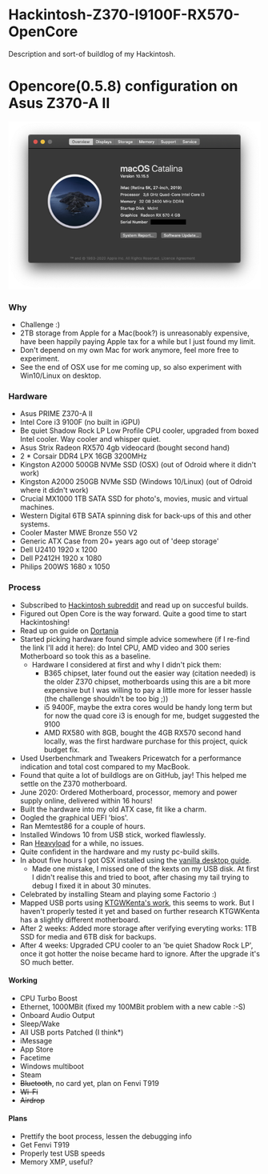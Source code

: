 # Hackintosh-Z370-I9100F-RX570-OpenCore
Description and sort-of buildlog of my Hackintosh.

# Opencore(0.5.8) configuration on Asus Z370-A II

![About My Mac](about.png)

### Why
- Challenge :)
- 2TB storage from Apple for a Mac(book?) is unreasonably expensive, have been happily paying Apple tax for a while but I just found my limit.
- Don't depend on my own Mac for work anymore, feel more free to experiment.
- See the end of OSX use for me coming up, so also experiment with Win10/Linux on desktop.

### Hardware

- Asus PRIME Z370-A II 
- Intel Core i3 9100F (no built in iGPU)
- Be quiet Shadow Rock LP Low Profile CPU cooler, upgraded from boxed Intel cooler. Way cooler and whisper quiet.
- Asus Strix Radeon RX570 4gb videocard (bought second hand)
- 2 * Corsair DDR4 LPX 16GB 3200MHz
- Kingston A2000 500GB NVMe SSD (OSX) (out of Odroid where it didn't work)
- Kingston A2000 250GB NVMe SSD (Windows 10/Linux) (out of Odroid where it didn't work)
- Crucial MX1000 1TB SATA SSD for photo's, movies, music and virtual machines.
- Western Digital 6TB SATA spinning disk for back-ups of this and other systems.
- Cooler Master MWE Bronze 550 V2
- Generic ATX Case from 20+ years ago out of 'deep storage'
- Dell U2410 1920 x 1200
- Dell P2412H 1920 x 1080
- Philips 200WS 1680 x 1050

### Process
- Subscribed to [Hackintosh subreddit](http://reddit.com/r/hackintosh/) and read up on succesful builds.
- Figured out Open Core is the way forward. Quite a good time to start Hackintoshing!
- Read up on guide on [Dortania](https://github.com/dortania/OpenCore-Install-Guide)
- Started picking hardware found simple advice somewhere (if I re-find the link I'll add it here): do Intel CPU, AMD video and 300 series Motherboard so took this as a baseline.
  - Hardware I considered at first and why I didn't pick them:
    - B365 chipset, later found out the easier way (citation needed) is the older Z370 chipset, motherboards using this are a bit more expensive but I was willing to pay a little more for lesser hassle (the challenge shouldn't be too big ;))
    - i5 9400F, maybe the extra cores would be handy long term but for now the quad core i3 is enough for me, budget suggested the 9100
    - AMD RX580 with 8GB, bought the 4GB RX570 second hand locally, was the first hardware purchase for this project, quick budget fix. 
- Used Userbenchmark and Tweakers Pricewatch for a performance indication and total cost compared to my MacBook.
- Found that quite a lot of buildlogs are on GitHub, jay! This helped me settle on the Z370 motherboard.
- June 2020: Ordered Motherboard, processor, memory and power supply online, delivered within 16 hours!
- Built the hardware into my old ATX case, fit like a charm.
- Oogled the graphical UEFI 'bios'.
- Ran Memtest86 for a couple of hours.
- Installed Windows 10 from USB stick, worked flawlessly.
- Ran [Heavyload](https://www.jam-software.com/heavyload) for a while, no issues.
- Quite confident in the hardware and my rusty pc-build skills.
- In about five hours I got OSX installed using the [vanilla desktop guide](https://github.com/dortania/OpenCore-Desktop-Guide).
  - Made one mistake, I missed one of the kexts on my USB disk. At first I didn't realise this and tried to boot, after chasing my tail trying to debug I fixed it in about 30 minutes.
- Celebrated by installing Steam and playing some Factorio :)
- Mapped USB ports using [KTGWKenta's work](https://github.com/KTGWKenta/Hackintosh-Asus-Z370a), this seems to work. But I haven't properly tested it yet and based on further research KTGWKenta has a slightly different motherboard. 
- After 2 weeks: Added more storage after verifying everyting works: 1TB SSD for media and 6TB disk for backups.
- After 4 weeks: Upgraded CPU cooler to an 'be quiet Shadow Rock LP', once it got hotter the noise became hard to ignore. After the upgrade it's SO much better.

#### Working

- CPU Turbo Boost
- Ethernet, 1000MBit (fixed my 100MBit problem with a new cable :-S)
- Onboard Audio Output
- Sleep/Wake
- All USB ports Patched (I think*)
- iMessage
- App Store
- Facetime
- Windows multiboot
- Steam
- ~~Bluetooth~~, no card yet, plan on Fenvi T919
- ~~Wi-Fi~~
- ~~Airdrop~~

#### Plans

- Prettify the boot process, lessen the debugging info
- Get Fenvi T919
- Properly test USB speeds
- Memory XMP, useful?
